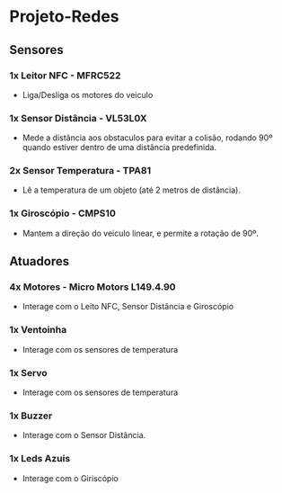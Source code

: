 # Projeto-Redes

## Sensores

### 1x Leitor NFC - MFRC522
 - Liga/Desliga os motores do veiculo

### 1x Sensor Distância - VL53L0X
 - Mede a distância aos obstaculos para evitar a colisão, rodando 90º quando estiver dentro de uma distância predefinida.

### 2x Sensor Temperatura - TPA81
 - Lê a temperatura de um objeto (até 2 metros de distância).

### 1x Giroscópio - CMPS10
 - Mantem a direção do veiculo linear, e permite a rotação de 90º.

## Atuadores

### 4x Motores - Micro Motors L149.4.90
 - Interage com o Leito NFC, Sensor Distância e Giroscópio

### 1x Ventoinha
 - Interage com os sensores de temperatura

### 1x Servo
 - Interage com os sensores de temperatura

### 1x Buzzer
 - Interage com o Sensor Distância.

### 1x Leds Azuis
 - Interage com o Giriscópio
